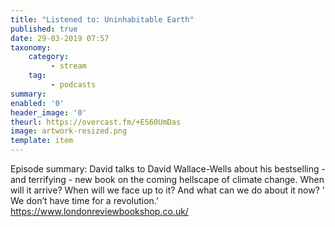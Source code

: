 ```yaml
---
title: "Listened to: Uninhabitable Earth"
published: true
date: 29-03-2019 07:57
taxonomy:
    category:
         - stream
    tag:
         - podcasts
summary:
enabled: '0'
header_image: '0'
theurl: https://overcast.fm/+ES60UmDas
image: artwork-resized.png
template: item
---
```

 
Episode summary: David talks to David Wallace-Wells about his bestselling - and terrifying - new book on the coming hellscape of climate change. When will it arrive? When will we face up to it? And what can we do about it now? ’ We don’t have time for a revolution.’ https://www.londonreviewbookshop.co.uk/
